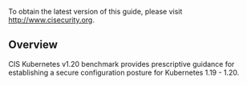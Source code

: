 To obtain the latest version of this guide, please visit http://www.cisecurity.org.

## Overview

CIS Kubernetes v1.20 benchmark provides prescriptive guidance for establishing a secure configuration posture for Kubernetes 1.19 - 1.20.
